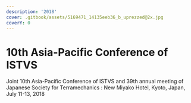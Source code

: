 ```yaml
---
description: '2018'
cover: .gitbook/assets/5169471_14135eeb36_b_uprezzed@2x.jpg
coverY: 0
---
```


# 10th Asia-Pacific Conference of ISTVS

Joint 10th Asia-Pacific Conference of ISTVS and 39th annual meeting of Japanese Society for Terramechanics : New Miyako Hotel, Kyoto, Japan, July 11-13, 2018
